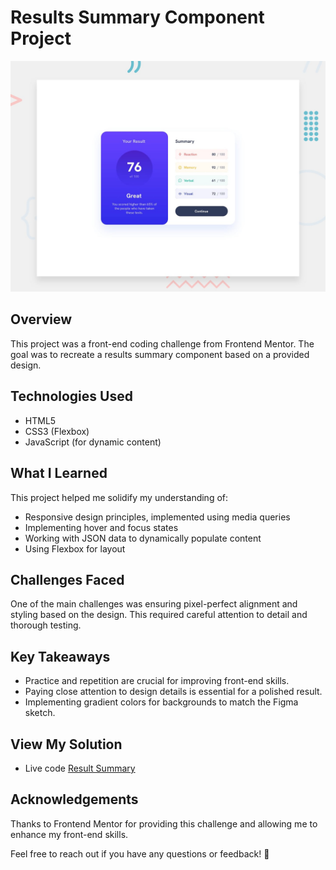# Results Summary Component Project

![Design preview for the Results summary component coding challenge](./design/desktop-preview.jpg)

## Overview

This project was a front-end coding challenge from Frontend Mentor. The goal was to recreate a results summary component based on a provided design.

## Technologies Used

- HTML5
- CSS3 (Flexbox)
- JavaScript (for dynamic content)

## What I Learned

This project helped me solidify my understanding of:

- Responsive design principles, implemented using media queries
- Implementing hover and focus states
- Working with JSON data to dynamically populate content
- Using Flexbox for layout

## Challenges Faced

One of the main challenges was ensuring pixel-perfect alignment and styling based on the design. This required careful attention to detail and thorough testing.

## Key Takeaways

- Practice and repetition are crucial for improving front-end skills.
- Paying close attention to design details is essential for a polished result.
- Implementing gradient colors for backgrounds to match the Figma sketch.

## View My Solution

- Live code [Result Summary](https://jd-r0driguez.github.io/age-calculator-app/)

## Acknowledgements

Thanks to Frontend Mentor for providing this challenge and allowing me to enhance my front-end skills.

Feel free to reach out if you have any questions or feedback! 🚀